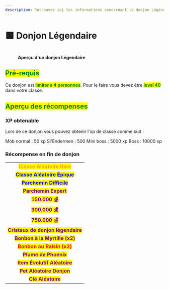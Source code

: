 ```yaml
---
description: Retrouvez ici les informations concernant le donjon Légendaire
---
```


# 🟪 Donjon Légendaire

<figure><img src="../.gitbook/assets/Portail_Legendaire.png" alt=""><figcaption><p><strong>Aperçu d'un donjon Légendaire</strong></p></figcaption></figure>

## <mark style="color:green;"> Pré-requis </mark>

Ce donjon est <mark style="color:green;">**limiter a 4 personnes**</mark>. Pour le faire vous devez être <mark style="color:green;">**level 40**</mark> dans votre classe.

## <mark style="color:green;">Aperçu des récompenses</mark>

### XP obtenable
Lors de ce donjon vous pouvez obtenir l'xp de classe comme suit : 

Mob normal : 50 xp
Sl'Endermen : 500
Mini boss : 5000 xp
Boss : 10000 xp

### Récompense en fin de donjon

|                                                                                   |
|:---------------------------------------------------------------------------------:|
| <mark style="color:orange;"><strong>Classe Aléatoire Rare</strong></mark>         |
| <mark style="color:blue;"><strong>Classe Aléatoire Épique</strong></mark>         |
| <mark style="color:blue;"><strong>Parchemin Difficile</strong></mark>             |
| <mark style="color:purple;"><strong>Parchemin Expert</strong></mark>              |
| <mark style="color:purple;"><strong>150.000 💰</strong></mark>                    |
| <mark style="color:purple;"><strong>300.000 💰</strong></mark>                    |
| <mark style="color:purple;"><strong>750.000 💰</strong></mark>                    |
| <mark style="color:purple;"><strong>Cristaux de donjon légendaire</strong></mark> |
| <mark style="color:purple;"><strong>Bonbon à la Myrtille (x2)</strong></mark>     |
| <mark style="color:red;"><strong>Bonbon au Raisin (x2)</strong></mark>            |
| <mark style="color:purple;"><strong>Plume de Phoenix</strong></mark>              |
| <mark style="color:purple;"><strong>Item Évolutif Aléatoire</strong></mark>       |
| <mark style="color:purple;"><strong>Pet Aléatoire Donjon</strong></mark>          |
| <mark style="color:purple;"><strong>Clé Aléatoire</strong></mark>                 |